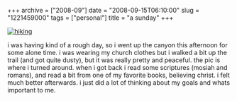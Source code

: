 +++
archive = ["2008-09"]
date = "2008-09-15T06:10:00"
slug = "1221459000"
tags = ["personal"]
title = "a sunday"
+++

[![hiking][1]][2]

i was having kind of a rough day, so i went up the canyon this afternoon
for some alone time. i was wearing my church clothes but i walked a bit up
the trail (and got quite dusty), but it was really pretty and peaceful.
the pic is where i turned around. when i got back i read some scriptures
(mosiah and romans), and read a bit from one of my favorite books,
believing christ. i felt much better afterwards. i just did a lot of
thinking about my goals and whats important to me.

[1]: http://farm4.static.flickr.com/3227/3128994353_ed9429bd8a.jpg
[2]: http://www.flickr.com/photos/28471535@N02/3128994353/ (hiking by rjbismark90, on Flickr)

